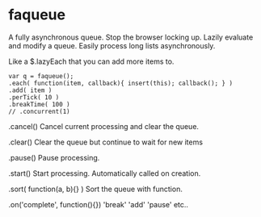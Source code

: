 faqueue
=======

A fully asynchronous queue. Stop the browser locking up. Lazily evaluate and modify a queue. Easily process long lists asynchronously.




Like a $.lazyEach that you can add more items to. 


    var q = faqueue();
    .each( function(item, callback){ insert(this); callback(); } )
    .add( item )
    .perTick( 10 )
    .breakTime( 100 )
    // .concurrent(1) 

.cancel()
Cancel current processing and clear the queue.

.clear()
Clear the queue but continue to wait for new items

.pause()
Pause processing.

.start()
Start processing. Automatically called on creation.

.sort( function(a, b){} )
Sort the queue with function.

.on('complete', function(){})
'break' 'add' 'pause' etc..

